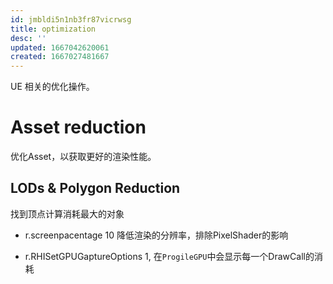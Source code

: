 ```yaml
---
id: jmbldi5n1nb3fr87vicrwsg
title: optimization
desc: ''
updated: 1667042620061
created: 1667027481667
---
```

UE 相关的优化操作。

# Asset reduction

优化Asset，以获取更好的渲染性能。

## LODs & Polygon Reduction

找到顶点计算消耗最大的对象

- r.screenpacentage 10 降低渲染的分辨率，排除PixelShader的影响

- r.RHISetGPUGaptureOptions 1, 在`ProgileGPU`中会显示每一个DrawCall的消耗
